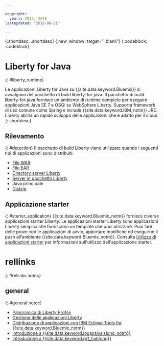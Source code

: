```yaml
---

copyright:
  years: 2015, 2018
lastupdated: "2018-06-21"

---
```


{:shortdesc: .shortdesc}
{:new_window: target="_blank"}
{:codeblock: .codeblock}

# Liberty for Java
{: #liberty_runtime}

Le applicazioni Liberty for Java su {{site.data.keyword.Bluemix}} si avvalgono del pacchetto di build liberty-for-java. Il pacchetto di build liberty-for-java fornisce un ambiente di runtime completo per eseguire applicazioni Java EE 7 e OSGi su WebSphere Liberty. Supporta framework di uso comune come Spring e include {{site.data.keyword.IBM_notm}} JRE. Liberty abilita un rapido sviluppo delle applicazioni che è adatto per il cloud.
{: shortdesc}

## Rilevamento
{: #detection}
Il pacchetto di build Liberty viene utilizzato quando i seguenti tipi di applicazioni sono distribuiti:
* [File WAR](optionsForPushing.html#stand_alone_apps)
* [File EAR](optionsForPushing.html#stand_alone_apps)
* [Directory server Liberty](optionsForPushing.html#server_directory)
* [Server in pacchetto Liberty](optionsForPushing.html#packaged_server)
* Java principale
* [Distzip](https://github.com/cloudfoundry/ibm-websphere-liberty-buildpack/blob/master/docs/container-distZip.md)

## Applicazione starter
{: #starter_application}
{{site.data.keyword.Bluemix_notm}} fornisce diverse applicazioni starter Liberty.  Le applicazioni starter Liberty sono applicazioni Liberty semplici che forniscono un template che puoi utilizzare. Puoi fare delle prove con le applicazioni di avvio, apportare modifiche ed eseguirne il push
all'ambiente {{site.data.keyword.Bluemix_notm}}.  Consulta [Utilizzo di applicazioni starter](../common/starter_app_usage.html) per informazioni sull'utilizzo dell'applicazione starter.

# rellinks
{: #rellinks notoc}
## general
{: #general notoc}
* [Panoramica di Liberty Profile](http://www-01.ibm.com/support/knowledgecenter/SSAW57_8.5.5/com.ibm.websphere.wlp.nd.doc/ae/cwlp_about.html)
* [Gestione delle applicazioni Liberty](../common/app_mng.html#Utilities)
* [Distribuzione di applicazioni con IBM Eclipse Tools for {{site.data.keyword.Bluemix_notm}}](/docs/manageapps/eclipsetools/eclipsetools.html#eclipsetools)
* [Introduzione a {{site.data.keyword.loganalysislong_notm}}](/docs/services/CloudLogAnalysis/index.html)
* [Introduzione a {{site.data.keyword.prf_hublong}}](/docs/services/AvailabilityMonitoring/index.html)
